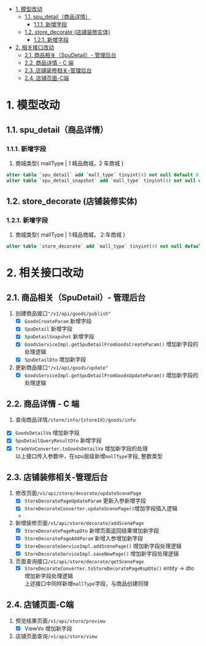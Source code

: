 - [1. 模型改动](#1-模型改动)
  - [1.1. spu_detail（商品详情）](#11-spu_detail商品详情)
    - [1.1.1. 新增字段](#111-新增字段)
  - [1.2. store_decorate (店铺装修实体)](#12-store_decorate-店铺装修实体)
    - [1.2.1. 新增字段](#121-新增字段)
- [2. 相关接口改动](#2-相关接口改动)
  - [2.1. 商品相关（SpuDetail）- 管理后台](#21-商品相关spudetail--管理后台)
  - [2.2. 商品详情 - C 端](#22-商品详情---c-端)
  - [2.3. 店铺装修相关-管理后台](#23-店铺装修相关-管理后台)
  - [2.4. 店铺页面-C端](#24-店铺页面-c端)
# 1. 模型改动
## 1.1. spu_detail（商品详情）
### 1.1.1. 新增字段
1. 商城类型{ mallType | 1 精品商城，2 车商城 }
```sql
alter table `spu_detail` add `mall_type` tinyint(4) not null default 0 comment '商城类型| 0 精品商城， 1 车商城';
alter table `spu_detail_snapshot` add `mall_type` tinyint(4) not null default 0 comment '商城类型| 0 精品商城， 1 车商城';

```
  
## 1.2. store_decorate (店铺装修实体)
### 1.2.1. 新增字段
1. 商城类型{ mallType | 1:精品商城， 2:车商城 }
```sql
alter table `store_decorate` add `mall_type` tinyint(4) not null default 0 comment '商城类型| 0 精品商城， 1 车商城';
```

# 2. 相关接口改动
## 2.1. 商品相关（SpuDetail）- 管理后台
1. 创建商品接口`"/v1/api/goods/publish"`  
   - [x] `GoodsCreateParam` 新增字段
   - [x] `SpuDetail` 新增字段
   - [x] `SpuDetailSnapshot` 新增字段
   - [x] `GoodsServiceImpl.getSpuDetailFromGoodsCreateParam()` 增加新字段的处理逻辑  
   - [x] `SpuDetailDto` 增加新字段

2. 更新商品接口`"/v1/api/goods/update"`  
   - [x] `GoodsServiceImpl.getSpuDetailFromGoodsUpdateParam()` 增加新字段的处理逻辑  
## 2.2. 商品详情 - C 端
1.  查询商品详情`/store/info/{storeId}/goods/info`
   - [x] `GoodsDetailVo` 增加新字段  
   - [x] `SpuDetailQueryResultDto` 新增字段  
   - [x] `TradeVoConverter.toGoodsDetailVo` 增加新字段的处理  
   以上接口传入参数中，在spu层级新增`mallType`字段, 整数类型

## 2.3. 店铺装修相关-管理后台
1. 修改页面`/v1/api/store/decorate/updateScenePage`  
   - [x] `StoreDecoratePageUpdateParam` 更新入参新增字段
   - [x] `StoreDecorateConverter.updateScenePage()`增加字段插入逻辑
   - 
2. 新增装修页面`/v1/api/store/decorate/addScenePage`  
   - [x] `StoreDecoratePageRspDto` 新增页面返回结果增加新字段
   - [x] `StoreDecoratePageAddParam` 新增入参增加新字段  
   - [x] `StoreDecorateServiceImpl.addScenePage()` 增加新字段处理逻辑
   - [x] `StoreDecorateServiceImpl.saveNewPage()` 增加新字段处理逻辑
3. 页面查询接口`/v1/api/store/decorate/getScenePage`  
   - [x] `StoreDecorateConverter.toStoreDecoratePageRspDto()` entity -> dto 增加新字段处理逻辑  
   上述接口中同样新增`mallType`字段，与商品创建同理

## 2.4. 店铺页面-C端
1. 预览结果页面`/v1/api/store/preview`
   - [x] ViewVo 增加新字段
2. 店铺页面查询`/v1/api/store/view`